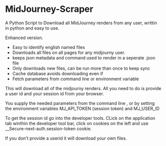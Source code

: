 # MidJourney-Scraper
A Python Script to Download all MidJourney renders from any user, writtin in python and easy to use.

Enhanced version.

- Easy to identify english named files
- Downloads all files on all pages for any midjourny user.
- keeps json metadata and command used to render in a seperate .json file
- Only downloads new files, can be run more than once to keep sync
- Cache database avoids downloading even if 
- Fetch parameters from command line or environment variable

This will download all of the midjourny renders.  All you need to do is provide a user id and your session id from your browser.

You supply the needed parameters from the command line , or by setting the environment variables MJ_API_TOKEN (session token) and MJ_USER_ID

To get the session id go into the developer tools. CLick on the application tab winthin the developer tool bar,  click on cookies on the left and use
__Secure-next-auth.session-token cookie. 

If you don't provide a userid it will download your own files.
